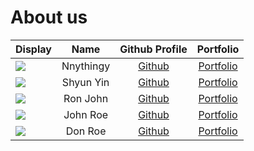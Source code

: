 # About us


Display |   Name    |             Github Profile             | Portfolio 
--------|:---------:|:--------------------------------------:|:---------:
![](https://via.placeholder.com/100.png?text=Photo) | Nnythingy | [Github](https://github.com/Nnythingy) | [Portfolio](docs/team/johndoe.md)
![](https://via.placeholder.com/100.png?text=Photo) |  Shyun Yin  |     [Github](https://github.com/Shyunyin)    | [Portfolio](docs/team/johndoe.md)
![](https://via.placeholder.com/100.png?text=Photo) | Ron John  |     [Github](https://github.com/)      | [Portfolio](docs/team/johndoe.md)
![](https://via.placeholder.com/100.png?text=Photo) | John Roe  |     [Github](https://github.com/)      | [Portfolio](docs/team/johndoe.md)
![](https://via.placeholder.com/100.png?text=Photo) |  Don Roe  |     [Github](https://github.com/)      | [Portfolio](docs/team/johndoe.md)


